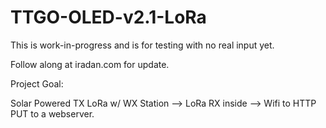 # TTGO-OLED-v2.1-LoRa
 
This is work-in-progress and is for testing with no real input yet. 

Follow along at iradan.com for update.

Project Goal: 

Solar Powered TX LoRa w/ WX Station --> LoRa RX inside --> Wifi to HTTP PUT to a webserver.  
